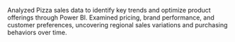 Analyzed Pizza sales data to identify key trends and optimize product offerings through Power BI. Examined pricing, brand performance, and customer preferences, uncovering regional sales variations and purchasing behaviors over time.
